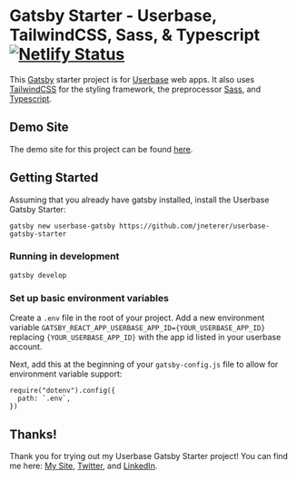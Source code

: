 # Gatsby Starter - Userbase, TailwindCSS, Sass, & Typescript [![Netlify Status](https://api.netlify.com/api/v1/badges/1a5f926a-5ec4-4180-a217-d8b99b9ecd48/deploy-status)](https://app.netlify.com/sites/userbase-gatsby-starter/deploys)

This [Gatsby](https://www.gatsbyjs.org/) starter project is for [Userbase](https://userbase.com/) web apps. It also uses [TailwindCSS](https://tailwindcss.com/) for the styling framework, the preprocessor [Sass](https://sass-lang.com/), and [Typescript](https://www.typescriptlang.org/).

## Demo Site

The demo site for this project can be found [here](https://userbase-gatsby-starter.jacobneterer.com/).

## Getting Started

Assuming that you already have gatsby installed, install the Userbase Gatsby Starter:
```
gatsby new userbase-gatsby https://github.com/jneterer/userbase-gatsby-starter
```

### Running in development

`gatsby develop`

### Set up basic environment variables

Create a `.env` file in the root of your project. Add a new environment variable `GATSBY_REACT_APP_USERBASE_APP_ID={YOUR_USERBASE_APP_ID}` replacing `{YOUR_USERBASE_APP_ID}` with the app id listed in your userbase account.

Next, add this at the beginning of your `gatsby-config.js` file to allow for environment variable support:

```
require("dotenv").config({
  path: `.env`,
})
```
## Thanks!
Thank you for trying out my Userbase Gatsby Starter project! You can find me here: [My Site](https://jacobneterer.com), [Twitter](https://twitter.com/jacobneterer), and [LinkedIn](https://www.linkedin.com/in/jacobneterer).
